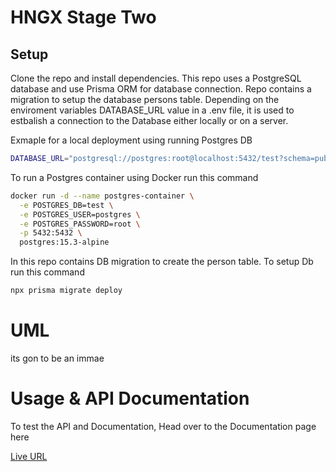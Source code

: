 # HNGX Stage Two

## Setup

Clone the repo and install dependencies.
This repo uses a PostgreSQL database and use Prisma ORM for database connection.
Repo contains a migration to setup the database persons table.
Depending on the enviroment variables DATABASE_URL value in a .env file, it is used to estbalish a connection to the Database either locally or on a server.

Exmaple for a local deployment using running Postgres DB

```bash
DATABASE_URL="postgresql://postgres:root@localhost:5432/test?schema=public"
```

To run a Postgres container using Docker run this command

```bash
docker run -d --name postgres-container \
  -e POSTGRES_DB=test \
  -e POSTGRES_USER=postgres \
  -e POSTGRES_PASSWORD=root \
  -p 5432:5432 \
  postgres:15.3-alpine

```

In this repo contains DB migration to create the person table. To setup Db run this command

```bash
npx prisma migrate deploy
```

# UML

its gon to be an immae

# Usage & API Documentation

To test the API and Documentation, Head over to the Documentation page here

[Live URL](https://hngx-stage-two-1ifi.onrender.com/api/docs)
